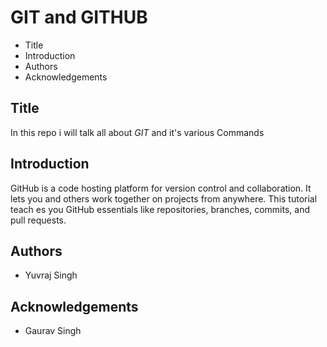 # GIT and GITHUB
 
 - Title
 - Introduction 
 - Authors
 - Acknowledgements

## Title 

 In this repo i will talk all about *GIT* and it's various Commands

## Introduction

 GitHub is a code hosting platform for version control and collaboration. It lets you and others work together on projects from anywhere. This tutorial teach es you GitHub essentials like repositories, branches, commits, and pull requests.
 
## Authors

 - Yuvraj Singh

## Acknowledgements

 - Gaurav Singh

